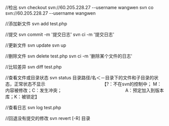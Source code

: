 //检出
svn checkout svn://60.205.228.27 --username wangwen
svn co svn://60.205.228.27 --username wangwen

//添加新文件
svn add test.php

//提交
svn commit -m '提交日志'
svn ci -m '提交日志'

//更新文件
svn update 
svn up

//删除文件
svn delete test.php
svn ci -m '删除某个文件的日志'

//比较差异
svn diff test.php

//查看文件或目录状态
svn status 目录路径/名＜－目录下的文件和子目录的状态，正常状态不显示 
　　　　　　　　　　　　　【?：不在svn的控制中； M：内容被修改；C：发生冲突；
　　　　　　　　　　　　　　A：预定加入到版本库；K：被锁定】

//查看日志
svn log test.php

//回退没有提交的修改
svn revert [-R] 目录
